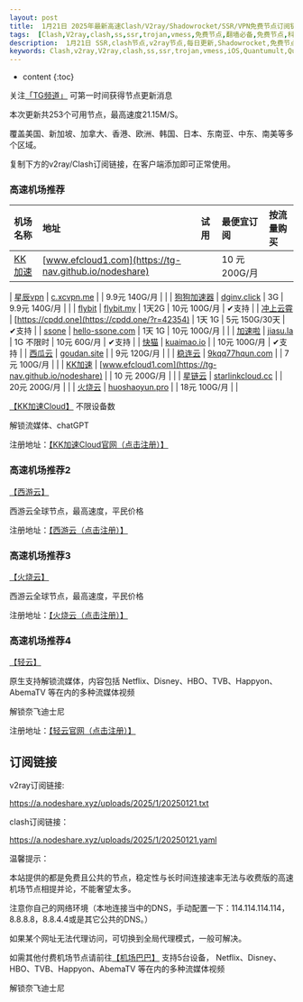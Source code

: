 ```yaml
---
layout: post
title:  1月21日 2025年最新高速Clash/V2ray/Shadowrocket/SSR/VPN免费节点订阅链接
tags:  [Clash,V2ray,clash,ss,ssr,trojan,vmess,免费节点,翻墙必备,免费节点,科学上网,iOS,Quantumult,Quantumult X,Shadowrocket,SSR,v2ray,节点,苹果,小火箭,订阅链,高速免费节点]
description:  1月21日 SSR,clash节点,v2ray节点,每日更新,Shadowrocket,免费节点,高速机场推荐
keywords: Clash,v2ray,V2ray,clash,ss,ssr,trojan,vmess,iOS,Quantumult,Quantumult X,Shadowrocket,SSR,节点,苹果,小火箭,订阅链接,高速免费节点,翻墙必备,免费节点,科学上网, 
---
```

* content
{:toc}

关注[「TG频道」](https://t.me/+Nz3-ybO4nwMzMDU1) 可第一时间获得节点更新消息

本次更新共253个可用节点，最高速度21.15M/S。

覆盖美国、新加坡、加拿大、香港、欧洲、韩国、日本、东南亚、中东、南美等多个区域。

复制下方的v2ray/Clash订阅链接，在客户端添加即可正常使用。








###  高速机场推荐

| 机场名称 | 地址 | 试用 | 最便宜订阅 | 按流量购买 |
| :-- | :-- | :-- | :-- | :-- |
| [KK加速](https://tg-nav.github.io/nodeshare) | [www.efcloud1.com](https://tg-nav.github.io/nodeshare) |  | 10 元 200G/月 |  |


| [星辰vpn](https://88cloud.dpdns.org/#/register?code=LSpR3sOK) | [c.xcvpn.me](https://88cloud.dpdns.org/#/register?code=LSpR3sOK) |  | 9.9元 140G/月 |  |
| [狗狗加速器](https://www.dginv.click/#/register?code=yi5aid0d) | [dginv.click](https://www.dginv.click/#/register?code=yi5aid0d) | 3G | 9.9元 140G/月 |  |
| [flybit](https://flybit.my/#/register?code=iV0dLWfT) | [flybit.my](https://flybit.my/#/register?code=iV0dLWfT) | 1天2G | 10元 100G/月 | ✔支持 |
| [冲上云霄](https://cpdd.one/?r=42354) | [https://cpdd.one](https://cpdd.one/?r=42354) | 1天 1G | 5元 150G/30天 | ✔支持 |
| [ssone](https://hello-ssone.com/register?aff=0CNXS3Mx) | [hello-ssone.com](https://hello-ssone.com/register?aff=0CNXS3Mx) | 1天 1G | 10元 100G/月 |  |
| [加速啦](https://jiasu.la/?r=42350) | [jiasu.la](https://jiasu.la/?r=42350) | 1G 不限时 | 10元 60G/月 | ✔支持 |
| [快猫](https://kuaimao.io/#/register?code=9xg6G0AV) | [kuaimao.io](https://kuaimao.io/#/register?code=9xg6G0AV) |  | 10元 100G/月 | ✔支持 |
| [西瓜云](https://88cloud.dpdns.org/#/register?code=LSpR3sOK) | [goudan.site](https://88cloud.dpdns.org/#/register?code=LSpR3sOK) |  | 9元 120G/月 |  |
| [稳连云](https://xn--9kqq77hqun.com/#/register?code=tsTYVbC0) | [9kqq77hqun.com](https://xn--9kqq77hqun.com/#/register?code=tsTYVbC0) |  | 7元 100G/月 |  |
| [KK加速](https://tg-nav.github.io/nodeshare) | [www.efcloud1.com](https://tg-nav.github.io/nodeshare) |  | 10 元 200G/月 |  |
| [星链云](https://starlinkcloud.cc/#/register?code=UTNDuia8) | [starlinkcloud.cc](https://starlinkcloud.cc/#/register?code=UTNDuia8) |  | 20元 200G/月 |  |
| [火烧云](https://huoshaoyun.pro/#/register?code=BP3fNkQd) | [huoshaoyun.pro](https://huoshaoyun.pro/#/register?code=BP3fNkQd) |  | 18元 100G/月 |  |

[【KK加速Cloud】](https://tg-nav.github.io/nodeshare)
不限设备数

解锁流媒体、chatGPT

注册地址：[【KK加速Cloud官网（点击注册）】](https://tg-nav.github.io/nodeshare)

###  高速机场推荐2

[【西游云】](https://88cloud.dpdns.org/#/register?code=LSpR3sOK)

西游云全球节点，最高速度，平民价格

注册地址：[【西游云（点击注册）】](https://88cloud.dpdns.org/#/register?code=LSpR3sOK)

###  高速机场推荐3

[【火烧云】](https://huoshaoyun.pro/#/register?code=iYoHYy6g)

西游云全球节点，最高速度，平民价格

注册地址：[【火烧云（点击注册）】](https://huoshaoyun.pro/#/register?code=iYoHYy6g)

###  高速机场推荐4

 [【轻云】](https://qingyun.world/#/regiQuantumul7=C5zOLvph)

原生支持解锁流媒体，内容包括 Netflix、Disney、HBO、TVB、Happyon、AbemaTV 等在内的多种流媒体视频

解锁奈飞迪士尼

注册地址：[【轻云官网（点击注册）】](https://qingyun.world/#/register?code=C5zOLvph)

##  订阅链接

v2ray订阅链接:

https://a.nodeshare.xyz/uploads/2025/1/20250121.txt

clash订阅链接：

https://a.nodeshare.xyz/uploads/2025/1/20250121.yaml

温馨提示：

本站提供的都是免费且公共的节点，稳定性与长时间连接速率无法与收费版的高速机场节点相提并论，不能奢望太多。

注意你自己的网络环境（本地连接当中的DNS，手动配置一下：114.114.114.114，8.8.8.8，8.8.4.4或是其它公共的DNS。）

如果某个网址无法代理访问，可切换到全局代理模式，一般可解决。


如需其他付费机场节点请前往[【机场巴巴】](https://tg-nav.github.io/nodeshare)
支持5台设备， Netflix、Disney、HBO、TVB、Happyon、AbemaTV 等在内的多种流媒体视频

解锁奈飞迪士尼
